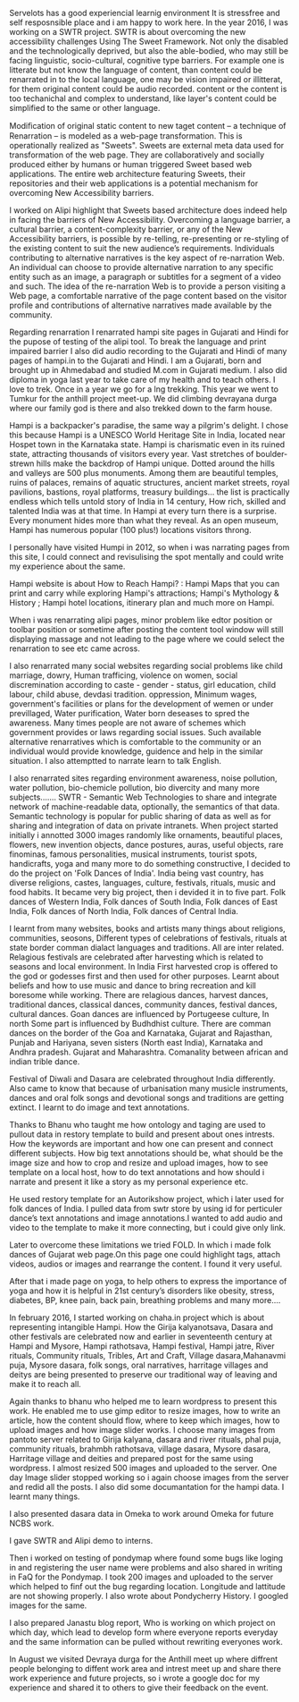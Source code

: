 Servelots has a good experiencial learnig environment It is stressfree and self resposnsible place and i am happy to work here. 
In the year 2016, I was working on a SWTR project. SWTR is about overcoming the new accessibility challenges Using The Sweet Framework.  Not only the disabled and the technologically deprived, but also the able-bodied, who may still be facing linguistic, socio-cultural, cognitive type barriers. For example one is litterate but not know the language of content, than content could be renarrated in  to the local language,  one may be vision impaired or illitterat, for them original content could be audio recorded. content or the content is too techanichal and complex to understand, like layer's content could be simplified to the same or other language. 

Modiﬁcation of original static content to new taget content – a technique of Renarration – is modeled as a web-page transformation. This is operationally realized as "Sweets". Sweets are external meta data used for transformation of the web page. They are collaboratively and socially produced either by humans or human triggered Sweet based web applications. The entire web architecture featuring Sweets, their repositories and their web applications is a potential mechanism for overcoming New Accessibility barriers.

I worked on Alipi highlight that Sweets based architecture does indeed help in facing the barriers of New Accessibility. Overcoming a language barrier, a cultural barrier, a content-complexity barrier, or any of the New Accessibility barriers, is possible by re-telling, re-presenting or re-styling of the existing content to suit the new audience’s requirements. Individuals contributing to alternative narratives is the key aspect of re-narration Web. An individual can choose to provide alternative narration to any specific entity such as an image, a paragraph or subtitles for a segment of a video and such. The idea of the re-narration Web is to provide a person visiting a Web page, a comfortable narrative of the page content based on the visitor profile and contributions of alternative narratives made available by the community.

Regarding renarration I renarrated hampi site pages in Gujarati and Hindi for the pupose of testing of the alipi tool. To break the language and print impaired barrier I also did audio recording to the Gujarati and Hindi of many pages of hampi.in to the Gujarati and Hindi. I am a Gujarati, born and brought up in Ahmedabad and studied M.com in Gujarati medium. I also did diploma in yoga last year to take care of my health and to teach others. I love to trek. Once in a year we go for a lng trekking. This year we went to Tumkur for the anthill project meet-up. We did climbing devrayana durga where our family god is there and also trekked down to the farm house. 

Hampi is a backpacker's paradise, the same way a pilgrim's delight. I chose this because Hampi is a UNESCO World Heritage Site in India, located near Hospet town in the Karnataka state. Hampi is charismatic even in its ruined state, attracting thousands of visitors every year. Vast stretches of boulder-strewn hills make the backdrop of Hampi unique. Dotted around the hills and valleys are 500 plus monuments. Among them are beautiful temples, ruins of palaces, remains of aquatic structures, ancient market streets, royal pavilions, bastions, royal platforms, treasury buildings... the list is practically endless which tells untold story of India in 14 century, How rich, skilled and talented India was at that time. In Hampi at every turn there is a surprise. Every monument hides more than what they reveal. As an open museum, Hampi has numerous popular (100 plus!) locations visitors throng. 

I personally have visited Humpi in 2012, so when i was narrating pages from this site, I could connect and revisulising the spot mentally and could write my experience about the same.

Hampi website is about How to Reach Hampi? :  Hampi Maps that you can print and carry while exploring Hampi's attractions; Hampi's Mythology & History ; Hampi hotel locations, itinerary plan and much more on Hampi.

When i was renarrating alipi pages, minor problem like edtor position or toolbar position or sometime after posting the content tool window will still displaying massage and not leading to the page where we could select the renarration to see etc came across.

I also renarrated many social websites regarding social problems like child marriage, dowry, Human trafficing, violence on women, social discremination according to caste - gender - status, girl education, child labour, child abuse, devdasi tradition. oppression, Minimum wages,  government's facilities or plans for the development of wemen or under previllaged, Water purification, Water born deseases to spred the awareness. Many times people are not aware of schemes which government provides or laws regarding social issues. Such available alternative renarratives which is comfortable to the community or an individual would provide knowledge, guidence and help in the similar situation. I also attemptted to narrate learn to talk English.

I also renarrated sites regarding environment awareness, noise pollution, water pollution, bio-chemicle pollution, bio divercity and many more subjects.......
SWTR - Semantic Web Technologies to share and integrate network of machine-readable data,  optionally, the semantics of that data. Semantic technology is popular for public sharing of data as well as for sharing and integration of data on private intranets. When project started initially i annotted 3000 images randomly like ornaments, beautiful places, flowers, new invention objects, dance postures, auras, useful objects, rare finominas, famous personalities, musical instruments, tourist spots, handicrafts, yoga and many more to do something constructive, I decided to do the project on 'Folk Dances of India'. India being vast country, has diverse religions, castes, languages, culture, festivals, rituals, music and food habits. It became very big project, then i devided it in to five part. Folk dances of Western India, Folk dances of South India, Folk dances of East India, Folk dances of North India, Folk dances of Central India.
 
I learnt from many websites, books and artists many things about religions, communities, seosons, Different types of celebrations of festivals, rituals at state border comman dialact languages and traditions. All are inter related. Relagious festivals are celebrated after harvesting which is related to seasons and local environment. In India First harvested crop is offered to the god or godesses first and then used for other purposes. Learnt about beliefs and how to use music and dance to bring recreation and kill boresome while working. There are relagious dances, harvest dances, traditional dances, classical dances, community dances, festival dances, cultural dances. Goan dances are influenced by Portugeese culture, In north Some part is influenced by Budhdhist culture. There are comman dances on the border of the Goa and Karnataka, Gujarat and Rajasthan, Punjab and Hariyana, seven sisters (North east India), Karnataka and Andhra pradesh. Gujarat and Maharashtra. Comanality between african and indian trible dance.

Festival of Diwali and Dasara are celebrated throughout India differently. Also came to know that because of urbanisation many musicle instruments, dances and oral folk songs and devotional songs and traditions are getting extinct.
I learnt to do image and text annotations.  

Thanks to Bhanu who taught me how ontology and taging are used to pullout data in restory template to build and present about ones intrests. How the keywords are important and how one can present and connect different subjects. How big text annotations should be, what should be the image size and how to crop and resize and upload images,  how to see template on a local host, how to do text annotations and how should i narrate and present it like a story as my personal experience etc. 

He used restory template for an Autorikshow project, which i later used for folk dances of India. I pulled data from swtr store by using id for perticuler dance’s text annotations and image annotations.I wanted to add audio and video to the template to make it more connecting, but i could give only link.

Later to overcome these limitations we tried FOLD. In which i made folk dances of Gujarat web page.On this page one could highlight tags, attach videos, audios or images and rearrange the content. I found it very useful.
 
After that i made page on yoga, to help others to express the importance of yoga and how it is helpful in 21st century’s disorders like obesity, stress, diabetes, BP, knee pain, back pain, breathing problems and many more....

In february 2016, I started working on chaha.in project which is about representing intangible Hampi.
How the Girija kalyanotsava, Dasara and other festivals are celebrated now and earlier in seventeenth century at Hampi and Mysore, Hampi rathotsava, Hampi festival, Hampi jatre, River rituals, Community rituals, Tribles, Art and Craft, Village dasara,Mahanavmi puja, Mysore dasara, folk songs, oral narratives, harritage villages and deitys are being presented to preserve our traditional way of leaving and make it to reach all.  

Again thanks to bhanu who helped me to learn wordpress to present this work. He enabled me to use gimp editor to resize images, how to write an article, how the content should flow, where to keep which images, how to upload images and how image slider works. I choose many images from pantoto server related to Girija kalyana, dasara and river rituals, phal puja, community rituals, brahmbh rathotsava, village dasara, Mysore dasara, Harritage village and deities and prepared post for the same using wordpress. I almost resized 500 images and uploaded to the server. One day Image slider stopped working so i again choose images from the server and redid all the posts. I also did some documantation for the hampi data. I learnt many things.

I also presented dasara data in Omeka to work around Omeka for future NCBS work.

I gave SWTR and Alipi demo to interns.

Then i worked on testing of pondymap where found some bugs like loging in and registering the user name were problems and also shared in writing in FaQ for the Pondymap. I took 200 images and uploaded to the server which helped to finf out the bug regarding location. Longitude and lattitude are not showing properly. I also wrote about Pondycherry History. I googled images for the same.  

I also prepared Janastu blog report, Who is working on which project on which day, which lead to develop form where everyone reports everyday and the same information can be pulled without rewriting everyones work.

In August we visited Devraya durga for the Anthill meet up where diffrent people belonging to diffent work area and intrest meet up and share there work experience and future projects, so i wrote a google doc for my experience and shared it to others to give their feedback on the event.

 



































